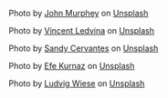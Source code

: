 <span>Photo by <a href="https://unsplash.com/@johnmurphey?utm_source=unsplash&amp;utm_medium=referral&amp;utm_content=creditCopyText">John Murphey</a> on <a href="https://unsplash.com/?utm_source=unsplash&amp;utm_medium=referral&amp;utm_content=creditCopyText">Unsplash</a></span>

<span>Photo by <a href="https://unsplash.com/@vincentledvina?utm_source=unsplash&amp;utm_medium=referral&amp;utm_content=creditCopyText">Vincent Ledvina</a> on <a href="https://unsplash.com/?utm_source=unsplash&amp;utm_medium=referral&amp;utm_content=creditCopyText">Unsplash</a></span>

<span>Photo by <a href="https://unsplash.com/@sanbuchaa?utm_source=unsplash&amp;utm_medium=referral&amp;utm_content=creditCopyText">Sandy Cervantes</a> on <a href="https://unsplash.com/?utm_source=unsplash&amp;utm_medium=referral&amp;utm_content=creditCopyText">Unsplash</a></span>

<span>Photo by <a href="https://unsplash.com/@efekurnaz?utm_source=unsplash&amp;utm_medium=referral&amp;utm_content=creditCopyText">Efe Kurnaz</a> on <a href="https://unsplash.com/s/photos/color?utm_source=unsplash&amp;utm_medium=referral&amp;utm_content=creditCopyText">Unsplash</a></span>

<span>Photo by <a href="https://unsplash.com/@ludvigwiese?utm_source=unsplash&amp;utm_medium=referral&amp;utm_content=creditCopyText">Ludvig Wiese</a> on <a href="https://unsplash.com/s/photos/face?utm_source=unsplash&amp;utm_medium=referral&amp;utm_content=creditCopyText">Unsplash</a></span>

